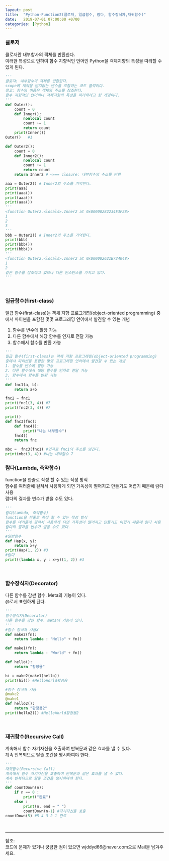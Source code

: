 ```yaml
---
layout: post
title:  "Python-Function2(클로저, 일급함수, 람다, 함수장식자,재귀함수)"
date:   2019-07-01 07:00:00 +0700
categories: [Python]
---
```


###  클로저
클로저란 내부함사의 객체를 반환한다.  
이러한 특성으로 인하여 함수 지향적인 언어인 Python을 객체지향의 특성을 따라할 수 있게 된다.  

```python
'''
클로져: 내부함수의 객체를 반환한다.
scope에 제약을 받지않는 변수를 포함하는 코드 블럭이다.
참고: 함수의 이름은 객체의 주소를 참조한다.
함수 지향적인 언어이나 객체지향의 특성을 따라하려고 한 개념이다.
'''
def Outer():
    count = 0
    def Inner():
        nonlocal count
        count += 1
        return count
    print(Inner())
Outer()   #1

def Outer2():
    count = 0
    def Inner2():
        nonlocal count
        count += 1
        return count
    return Inner2 # <=== closure: 내부함수의 주소를 반환

aaa = Outer2() # Inner2의 주소를 기억한다.
print(aaa)
print(aaa())
print(aaa())
print(aaa())
'''
<function Outer2.<locals>.Inner2 at 0x00000282234E3F28>
1
2
3
'''
bbb = Outer2() # Inner2의 주소를 기억한다.
print(bbb)
print(bbb())
print(bbb())
'''
<function Outer2.<locals>.Inner2 at 0x000002621B724048>
1
2
같은 함수를 참조하고 있으나 다른 인스턴스를 가지고 있다.
'''

```
<br>

###  일급함수(first-class)
일급 함수(first-class)는 객체 지향 프로그래밍(object-oriented programming) 중에서 파이썬을 포함한 몇몇 프로그래밍 언어에서 발견할 수 있는 개념  
1. 함수를 변수에 할당 가능
2. 다른 함수에서 해당 함수를 인자로 전달 가능
3. 함수에서 함수를 반환 가능


```python
'''
일급 함수(first-class)는 객체 지향 프로그래밍(object-oriented programming) 
중에서 파이썬을 포함한 몇몇 프로그래밍 언어에서 발견할 수 있는 개념
1. 함수를 변수에 할당 가능
2. 다른 함수에서 해당 함수를 인자로 전달 가능
3. 함수에서 함수를 반환 가능
'''
def fnc1(a, b):
    return a+b

fnc2 = fnc1
print(fnc1(3, 4)) #7
print(fnc2(3, 4)) #7

print()
def fnc3(fnc):
    def fnc4():
        print("나는 내부함수")
    fnc4()
    return fnc    

mbc =  fnc3(fnc1) #인자로 fnc1의 주소를 넘긴다.
print(mbc(3, 4)) #나는 내부함수 7

```

###  람다(Lambda, 축약함수)
function을 한줄로 작성 할 수 있는 작성 방식  
함수를 여러줄에 걸쳐서 사용하게 되면 가독성이 떨어지고 만들기도 어렵기 때문에 람다 사용  
람다의 결과를 변수가 받을 수도 있다.  


```python
'''
람다(Lambda, 축약함수)
function을 한줄로 작성 할 수 있는 작성 방식
함수를 여러줄에 걸쳐서 사용하게 되면 가독성이 떨어지고 만들기도 어렵기 때문에 람다 사용
람다의 결과를 변수가 받을 수도 있다.
'''
#일반함수
def Hap(x, y):
    return x+y
print(Hap(1, 2)) #3
#람다
print((lambda x, y : x+y)(1, 2)) #3

```
<br>

###  함수장식자(Decorator)
다른 함수를 감싼 함수. Meta의 기능이 있다.  
@로서 표현하게 된다.  



```python
'''
함수장식자(Decorator)
다른 함수를 감싼 함수. meta의 기능이 있다.
'''
#함수 장식자 사용X
def make2(fn):
    return lambda : "Hello" + fn()

def make1(fn):
    return lambda : "World" + fn()

def hello():
    return "황정용"

hi = make2(make1(hello))
print(hi()) #HelloWorld황정용

#함수 장식자 사용
@make2
@make1
def hello2():
    return "황정용2"
print(hello2()) #HelloWorld황정용2
```
<br>

###  재귀함수(Recursive Call)
계속해서 함수 자기자신을 호출하여 반복문과 같은 효과를 낼 수 있다.  
계속 반복되므로 탈출 조건을 명시하여야 한다.  



```python
'''
재귀함수(Recursive Call)
계속해서 함수 자기자신을 호출하여 반복문과 같은 효과를 낼 수 있다.
계속 반복되므로 탈출 조건을 명시하여야 한다.
'''
def countDown(n):
    if n == 0 :
        print("완료")
    else :
        print(n, end = " ")
        countDown(n-1) #자기자신을 호출
countDown(5) #5 4 3 2 1 완료

```
<br>
<hr>
참조:<https://github.com/wjddyd66/Python/tree/master/Function><br>
코드에 문제가 있거나 궁금한 점이 있으면 wjddyd66@naver.com으로  Mail을 남겨주세요.